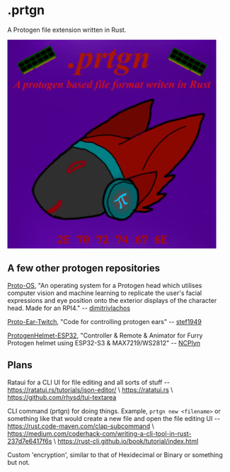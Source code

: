 # .prtgn

A Protogen file extension written in Rust. 

![.prtgn logo](https://github.com/ExoticDG/.prtgn/blob/71e6699c3ce09ec64a5feb2ce82113c5c2a69477/prtgn_logo.jpeg)

## A few other protogen repositories 

[Proto-OS](https://github.com/dimitrivlachos/Proto-OS), "An operating system for a Protogen head which utilises computer vision and machine learning to replicate the user's facial expressions and eye position onto the exterior displays of the character head. Made for an RPI4." -- [dimitrivlachos](https://github.com/dimitrivlachos)

[Proto-Ear-Twitch](https://github.com/stef1949/Proto-Ear-Twitch), "Code for controlling protogen ears" -- [stef1949](https://github.com/stef1949)

[ProtogenHelmet-ESP32](https://github.com/NCPlyn/ProtogenHelmet-ESP32), "Controller & Remote & Animator for Furry Protogen helmet using ESP32-S3 & MAX7219/WS2812" -- [NCPlyn](https://github.com/NCPlyn)

## Plans

Rataui for a CLI UI for file editing and all sorts of stuff -- https://ratatui.rs/tutorials/json-editor/ \\ https://ratatui.rs \\ https://github.com/rhysd/tui-textarea

CLI command (prtgn) for doing things. Example, `prtgn new <filename>` or something like that would create a new file and open the file editing UI -- https://rust.code-maven.com/clap-subcommand \\ https://medium.com/coderhack-com/writing-a-cli-tool-in-rust-237d7e6417f6s \\ https://rust-cli.github.io/book/tutorial/index.html

Custom 'encryption', similar to that of Hexidecimal or Binary or something but not.
